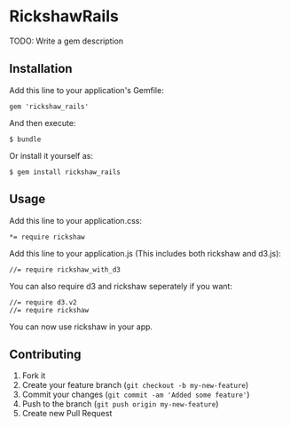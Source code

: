 # RickshawRails

TODO: Write a gem description

## Installation

Add this line to your application's Gemfile:

    gem 'rickshaw_rails'

And then execute:

    $ bundle

Or install it yourself as:

    $ gem install rickshaw_rails

## Usage

Add this line to your application.css:

    *= require rickshaw
    
Add this line to your application.js (This includes both rickshaw and d3.js):

    //= require rickshaw_with_d3
    
You can also require d3 and rickshaw seperately if you want:

    //= require d3.v2
    //= require rickshaw

You can now use rickshaw in your app.

## Contributing

1. Fork it
2. Create your feature branch (`git checkout -b my-new-feature`)
3. Commit your changes (`git commit -am 'Added some feature'`)
4. Push to the branch (`git push origin my-new-feature`)
5. Create new Pull Request
